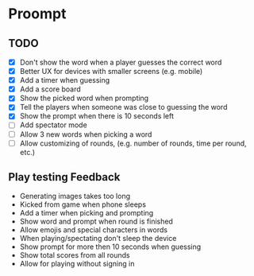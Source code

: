 # Proompt

## TODO

- [x] Don't show the word when a player guesses the correct word
- [x] Better UX for devices with smaller screens (e.g. mobile)
- [x] Add a timer when guessing
- [x] Add a score board
- [x] Show the picked word when prompting
- [x] Tell the players when someone was close to guessing the word
- [x] Show the prompt when there is 10 seconds left
- [ ] Add spectator mode
- [ ] Allow 3 new words when picking a word
- [ ] Allow customizing of rounds, (e.g. number of rounds, time per round, etc.)

## Play testing Feedback

- Generating images takes too long
- Kicked from game when phone sleeps
- Add a timer when picking and prompting
- Show word and prompt when round is finished
- Allow emojis and special characters in words
- When playing/spectating don't sleep the device
- Show prompt for more then 10 seconds when guessing
- Show total scores from all rounds
- Allow for playing without signing in